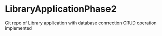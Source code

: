 # LibraryApplicationPhase2
Git repo of Library application with database connection
CRUD operation implemented
